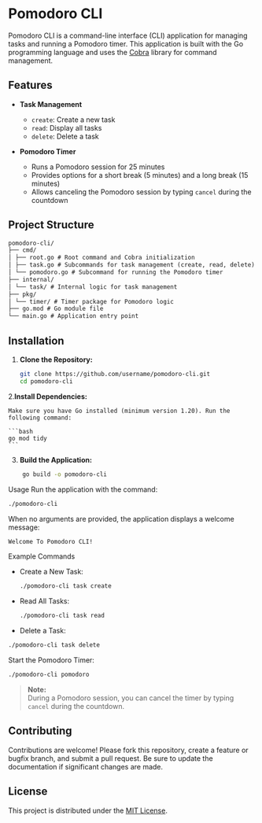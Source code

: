 # Pomodoro CLI

Pomodoro CLI is a command-line interface (CLI) application for managing tasks and running a Pomodoro timer. This application is built with the Go programming language and uses the [Cobra](https://github.com/spf13/cobra) library for command management.

## Features

- **Task Management**  
  - `create`: Create a new task  
  - `read`: Display all tasks  
  - `delete`: Delete a task  

- **Pomodoro Timer**  
  - Runs a Pomodoro session for 25 minutes  
  - Provides options for a short break (5 minutes) and a long break (15 minutes)  
  - Allows canceling the Pomodoro session by typing `cancel` during the countdown

## Project Structure

```md
pomodoro-cli/
├── cmd/
│ ├── root.go # Root command and Cobra initialization
│ ├── task.go # Subcommands for task management (create, read, delete)
│ └── pomodoro.go # Subcommand for running the Pomodoro timer
├── internal/
│ └── task/ # Internal logic for task management
├── pkg/
│ └── timer/ # Timer package for Pomodoro logic
├── go.mod # Go module file
└── main.go # Application entry point
```

## Installation

1. **Clone the Repository:**

   ```bash
   git clone https://github.com/username/pomodoro-cli.git
   cd pomodoro-cli
   ```
   
2.**Install Dependencies:**

    Make sure you have Go installed (minimum version 1.20). Run the following command:
    
    ```bash
    go mod tidy
    ```

3. **Build the Application:**

```bash
    go build -o pomodoro-cli
```

Usage
Run the application with the command:

```bash
./pomodoro-cli
```

When no arguments are provided, the application displays a welcome message:

```bash
Welcome To Pomodoro CLI!
```

Example Commands

- Create a New Task:

  ```bash
  ./pomodoro-cli task create
  ```
  
- Read All Tasks:

  ```bash
  ./pomodoro-cli task read
  ```
  
- Delete a Task:

```bash
./pomodoro-cli task delete
```

Start the Pomodoro Timer:
```bash
./pomodoro-cli pomodoro
```

> **Note:**  
> During a Pomodoro session, you can cancel the timer by typing `cancel` during the countdown.

## Contributing

Contributions are welcome! Please fork this repository, create a feature or bugfix branch, and submit a pull request. Be sure to update the documentation if significant changes are made.

## License

This project is distributed under the [MIT License](LICENSE).
